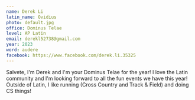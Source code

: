 ```yaml
---
name: Derek Li
latin_name: Ovidius
photo: default.jpg
office: Dominus Telae
level: AP Latin
email: derekl52738@gmail.com
year: 2023
word: audere
facebook: https://www.facebook.com/derek.li.35325
---
```


Salvete, I'm Derek and I'm your Dominus Telae for the year! I love the Latin community and I'm looking forward to all the fun events we have this year! Outside of Latin, I like running (Cross Country and Track & Field) and doing CS things!

